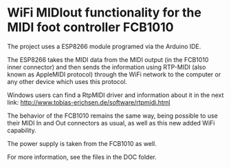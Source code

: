 # WiFi MIDIout functionality for the MIDI foot controller FCB1010

The project uses a ESP8266 module programed via the Arduino IDE.

The ESP8266 takes the MIDI data from the MIDI output (in the FCB1010 inner connector) and then sends the information using RTP-MIDI (also known as AppleMIDI protocol) through the WiFi network to the computer or any other device which uses this protocol.

Windows users can find a RtpMIDI driver and information about it in the next link: http://www.tobias-erichsen.de/software/rtpmidi.html

The behavior of the FCB1010 remains the same way, being possible to use their  MIDI In and Out connectors as usual, as well as this new added WiFi capability.

The power supply is taken from the FCB1010 as well.

For more information, see the files in the DOC folder.
